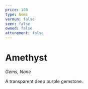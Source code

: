 ```yaml
---
price: 100
type: Gems
vermun: false
seen: false
owned: false
attunement: false
---
```

# Amethyst

*Gems, None*

A transparent deep purple gemstone.